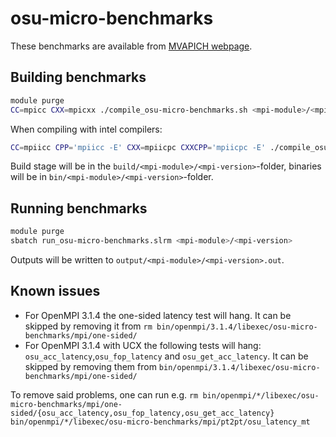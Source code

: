 # osu-micro-benchmarks

These benchmarks are available from [MVAPICH webpage](http://mvapich.cse.ohio-state.edu/benchmarks).

## Building benchmarks

```sh
module purge
CC=mpicc CXX=mpicxx ./compile_osu-micro-benchmarks.sh <mpi-module>/<mpi-version>
```

When compiling with intel compilers:

```sh
CC=mpiicc CPP='mpiicc -E' CXX=mpiicpc CXXCPP='mpiicpc -E' ./compile_osu-micro-benchmarks.sh intel-parallel-studio/<intel parallel studio version>
```

Build stage will be in the `build/<mpi-module>/<mpi-version>`-folder,
binaries will be in `bin/<mpi-module>/<mpi-version>`-folder.

## Running benchmarks

```sh
module purge
sbatch run_osu-micro-benchmarks.slrm <mpi-module>/<mpi-version>
```

Outputs will be written to `output/<mpi-module>/<mpi-version>.out`.

## Known issues

- For OpenMPI 3.1.4 the one-sided latency test will hang. It can be skipped by removing it from `rm bin/openmpi/3.1.4/libexec/osu-micro-benchmarks/mpi/one-sided/`
- For OpenMPI 3.1.4 with UCX the following tests will hang: `osu_acc_latency`,`osu_fop_latency` and `osu_get_acc_latency`. It can be skipped by removing them from `bin/openmpi/3.1.4/libexec/osu-micro-benchmarks/mpi/one-sided/`

To remove said problems, one can run e.g. `rm bin/openmpi/*/libexec/osu-micro-benchmarks/mpi/one-sided/{osu_acc_latency,osu_fop_latency,osu_get_acc_latency} bin/openmpi/*/libexec/osu-micro-benchmarks/mpi/pt2pt/osu_latency_mt`
